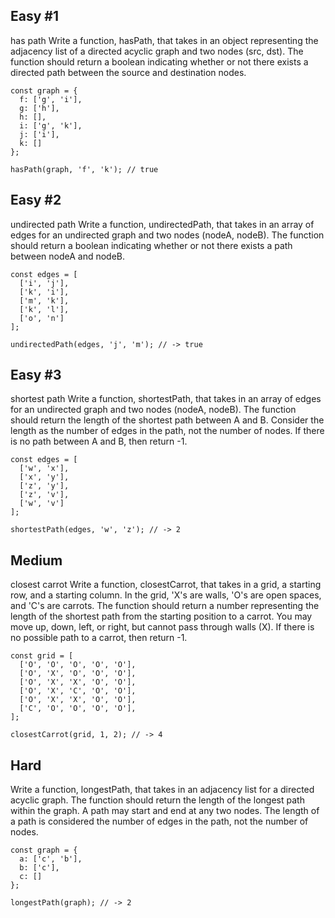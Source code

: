 ## Easy #1

has path
Write a function, hasPath, that takes in an object representing the adjacency list of a directed acyclic graph and two nodes (src, dst). The function should return a boolean indicating whether or not there exists a directed path between the source and destination nodes.

```
const graph = {
  f: ['g', 'i'],
  g: ['h'],
  h: [],
  i: ['g', 'k'],
  j: ['i'],
  k: []
};

hasPath(graph, 'f', 'k'); // true

```

## Easy #2

undirected path
Write a function, undirectedPath, that takes in an array of edges for an undirected graph and two nodes (nodeA, nodeB). The function should return a boolean indicating whether or not there exists a path between nodeA and nodeB.

```
const edges = [
  ['i', 'j'],
  ['k', 'i'],
  ['m', 'k'],
  ['k', 'l'],
  ['o', 'n']
];

undirectedPath(edges, 'j', 'm'); // -> true
```

## Easy #3

shortest path
Write a function, shortestPath, that takes in an array of edges for an undirected graph and two nodes (nodeA, nodeB). The function should return the length of the shortest path between A and B. Consider the length as the number of edges in the path, not the number of nodes. If there is no path between A and B, then return -1.

```
const edges = [
  ['w', 'x'],
  ['x', 'y'],
  ['z', 'y'],
  ['z', 'v'],
  ['w', 'v']
];

shortestPath(edges, 'w', 'z'); // -> 2
```

## Medium

closest carrot
Write a function, closestCarrot, that takes in a grid, a starting row, and a starting column. In the grid, 'X's are walls, 'O's are open spaces, and 'C's are carrots. The function should return a number representing the length of the shortest path from the starting position to a carrot. You may move up, down, left, or right, but cannot pass through walls (X). If there is no possible path to a carrot, then return -1.

```
const grid = [
  ['O', 'O', 'O', 'O', 'O'],
  ['O', 'X', 'O', 'O', 'O'],
  ['O', 'X', 'X', 'O', 'O'],
  ['O', 'X', 'C', 'O', 'O'],
  ['O', 'X', 'X', 'O', 'O'],
  ['C', 'O', 'O', 'O', 'O'],
];

closestCarrot(grid, 1, 2); // -> 4

```

## Hard

Write a function, longestPath, that takes in an adjacency list for a directed acyclic graph. The function should return the length of the longest path within the graph. A path may start and end at any two nodes. The length of a path is considered the number of edges in the path, not the number of nodes.

```
const graph = {
  a: ['c', 'b'],
  b: ['c'],
  c: []
};

longestPath(graph); // -> 2
```
